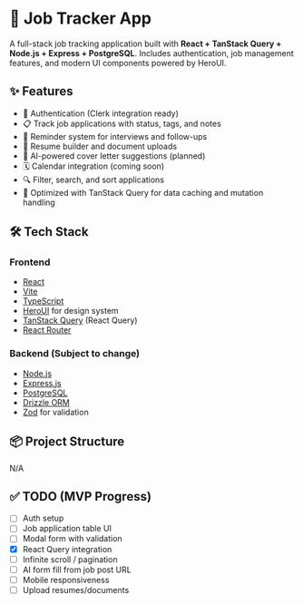 # 💼 Job Tracker App

A full-stack job tracking application built with **React + TanStack Query + Node.js + Express + PostgreSQL**. Includes authentication, job management features, and modern UI components powered by HeroUI.

## ✨ Features

- 🔐 Authentication (Clerk integration ready)
- 📋 Track job applications with status, tags, and notes
- 📅 Reminder system for interviews and follow-ups
- 📄 Resume builder and document uploads
- 🧠 AI-powered cover letter suggestions (planned)
- 🗓️ Calendar integration (coming soon)
- 🔍 Filter, search, and sort applications
- 🚀 Optimized with TanStack Query for data caching and mutation handling

## 🛠 Tech Stack

### Frontend

- [React](https://reactjs.org/)
- [Vite](https://vitejs.dev/)
- [TypeScript](https://www.typescriptlang.org/)
- [HeroUI](https://heroui.dev/) for design system
- [TanStack Query](https://tanstack.com/query/latest) (React Query)
- [React Router](https://reactrouter.com/)

### Backend (Subject to change)

- [Node.js](https://nodejs.org/)
- [Express.js](https://expressjs.com/)
- [PostgreSQL](https://www.postgresql.org/)
- [Drizzle ORM](https://orm.drizzle.team/)
- [Zod](https://zod.dev/) for validation


## 📦 Project Structure
N/A

## ✅ TODO (MVP Progress)

- [ ] Auth setup
- [ ] Job application table UI
- [ ] Modal form with validation
- [x] React Query integration
- [ ] Infinite scroll / pagination
- [ ] AI form fill from job post URL
- [ ] Mobile responsiveness
- [ ] Upload resumes/documents
